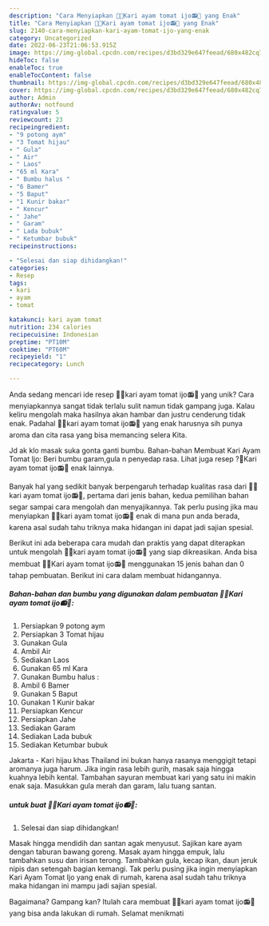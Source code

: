 ```yaml
---
description: "Cara Menyiapkan 🏡🎑Kari ayam tomat ijo📻👒 yang Enak"
title: "Cara Menyiapkan 🏡🎑Kari ayam tomat ijo📻👒 yang Enak"
slug: 2140-cara-menyiapkan-kari-ayam-tomat-ijo-yang-enak
category: Uncategorized
date: 2022-06-23T21:06:53.915Z
image: https://img-global.cpcdn.com/recipes/d3bd329e647feead/680x482cq70/kari-ayam-tomat-ijo-foto-resep-utama.jpg
hideToc: false
enableToc: true
enableTocContent: false
thumbnail: https://img-global.cpcdn.com/recipes/d3bd329e647feead/680x482cq70/kari-ayam-tomat-ijo-foto-resep-utama.jpg
cover: https://img-global.cpcdn.com/recipes/d3bd329e647feead/680x482cq70/kari-ayam-tomat-ijo-foto-resep-utama.jpg
author: Admin
authorAv: notfound
ratingvalue: 5
reviewcount: 23
recipeingredient:
- "9 potong aym"
- "3 Tomat hijau"
- " Gula"
- " Air"
- " Laos"
- "65 ml Kara"
- " Bumbu halus "
- "6 Bamer"
- "5 Baput"
- "1 Kunir bakar"
- " Kencur"
- " Jahe"
- " Garam"
- " Lada bubuk"
- " Ketumbar bubuk"
recipeinstructions:

- "Selesai dan siap dihidangkan!"
categories:
- Resep
tags:
- kari
- ayam
- tomat

katakunci: kari ayam tomat 
nutrition: 234 calories
recipecuisine: Indonesian
preptime: "PT10M"
cooktime: "PT60M"
recipeyield: "1"
recipecategory: Lunch

---
```





Anda sedang mencari ide resep 🏡🎑kari ayam tomat ijo📻👒 yang unik? Cara menyiapkannya sangat tidak terlalu sulit namun tidak gampang juga. Kalau keliru mengolah maka hasilnya akan hambar dan justru cenderung tidak enak. Padahal 🏡🎑kari ayam tomat ijo📻👒 yang enak harusnya sih punya aroma dan cita rasa yang bisa memancing selera Kita.





Jd ak klo masak suka gonta ganti bumbu. Bahan-bahan Membuat Kari Ayam Tomat Ijo: Beri bumbu garam,gula n penyedap rasa. Lihat juga resep ?🎑Kari ayam tomat ijo📻👒 enak lainnya.

Banyak hal yang sedikit banyak berpengaruh terhadap kualitas rasa dari 🏡🎑kari ayam tomat ijo📻👒, pertama dari jenis bahan, kedua pemilihan bahan segar sampai cara mengolah dan menyajikannya. Tak perlu pusing jika mau menyiapkan 🏡🎑kari ayam tomat ijo📻👒 enak di mana pun anda berada, karena asal sudah tahu triknya maka hidangan ini dapat jadi sajian spesial.






Berikut ini ada beberapa cara mudah dan praktis yang dapat diterapkan untuk mengolah 🏡🎑kari ayam tomat ijo📻👒 yang siap dikreasikan. Anda bisa membuat 🏡🎑Kari ayam tomat ijo📻👒 menggunakan 15 jenis bahan dan 0 tahap pembuatan. Berikut ini cara dalam membuat hidangannya.

<!--inarticleads1-->

##### Bahan-bahan dan bumbu yang digunakan dalam pembuatan 🏡🎑Kari ayam tomat ijo📻👒:

1. Persiapkan 9 potong aym
1. Persiapkan 3 Tomat hijau
1. Gunakan  Gula
1. Ambil  Air
1. Sediakan  Laos
1. Gunakan 65 ml Kara
1. Gunakan  Bumbu halus :
1. Ambil 6 Bamer
1. Gunakan 5 Baput
1. Gunakan 1 Kunir bakar
1. Persiapkan  Kencur
1. Persiapkan  Jahe
1. Sediakan  Garam
1. Sediakan  Lada bubuk
1. Sediakan  Ketumbar bubuk


Jakarta - Kari hijau khas Thailand ini bukan hanya rasanya menggigit tetapi aromanya juga harum. Jika ingin rasa lebih gurih, masak saja hingga kuahnya lebih kental. Tambahan sayuran membuat kari yang satu ini makin enak saja. Masukkan gula merah dan garam, lalu tuang santan. 

<!--inarticleads2-->

#####  untuk buat 🏡🎑Kari ayam tomat ijo📻👒:


1. Selesai dan siap dihidangkan!

Masak hingga mendidih dan santan agak menyusut. Sajikan kare ayam dengan taburan bawang goreng. Masak ayam hingga empuk, lalu tambahkan susu dan irisan terong. Tambahkan gula, kecap ikan, daun jeruk nipis dan setengah bagian kemangi. Tak perlu pusing jika ingin menyiapkan Kari Ayam Tomat Ijo yang enak di rumah, karena asal sudah tahu triknya maka hidangan ini mampu jadi sajian spesial. 

Bagaimana? Gampang kan? Itulah cara membuat 🏡🎑kari ayam tomat ijo📻👒 yang bisa anda lakukan di rumah. Selamat menikmati
